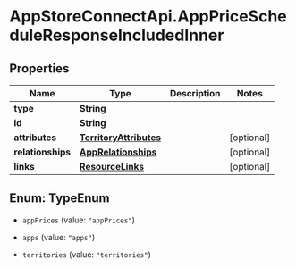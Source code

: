 # AppStoreConnectApi.AppPriceScheduleResponseIncludedInner

## Properties

Name | Type | Description | Notes
------------ | ------------- | ------------- | -------------
**type** | **String** |  | 
**id** | **String** |  | 
**attributes** | [**TerritoryAttributes**](TerritoryAttributes.md) |  | [optional] 
**relationships** | [**AppRelationships**](AppRelationships.md) |  | [optional] 
**links** | [**ResourceLinks**](ResourceLinks.md) |  | [optional] 



## Enum: TypeEnum


* `appPrices` (value: `"appPrices"`)

* `apps` (value: `"apps"`)

* `territories` (value: `"territories"`)




